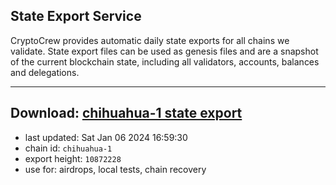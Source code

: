 ## State Export Service
CryptoCrew provides automatic daily state exports for all chains we validate. State export files can be used as genesis files and are a snapshot of the current blockchain state, including all validators, accounts, balances and delegations.

---
**Download: [chihuahua-1 state export](https://dl.ccvalidators.com/SERVICE/chihuahua/chihuahua-1_export_10872228.json)**
---

- last updated: Sat Jan 06 2024 16:59:30
- chain id: `chihuahua-1`
- export height: `10872228`
- use for: airdrops, local tests, chain recovery

